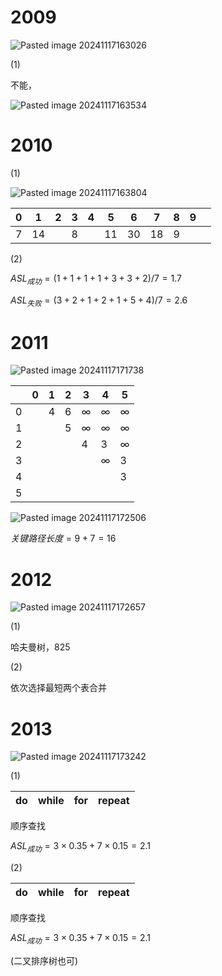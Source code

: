 # 2009
![Pasted image 20241117163026](https://github.com/user-attachments/assets/6462657b-d10b-4501-b927-4c496985b6a3)

(1)
	
不能，

![Pasted image 20241117163534](https://github.com/user-attachments/assets/934e63ae-a264-4895-b30d-90f97b4634fd)

# 2010

(1)

![Pasted image 20241117163804](https://github.com/user-attachments/assets/88c333d9-a9f4-453b-b537-edfa91f4bf5f)

| 0   | 1   | 2   | 3   | 4   | 5   | 6   | 7   | 8   | 9   |     |
| --- | --- | --- | --- | --- | --- | --- | --- | --- | --- | --- |
| 7   | 14  |     | 8   |     | 11  | 30  | 18  | 9   |     |     |

(2)

$ASL_{成功}=(1+1+1+1+3+3+2)/7=1.7$

$ASL_{失败}=(3+2+1+2+1+5+4)/7=2.6$

# 2011
![Pasted image 20241117171738](https://github.com/user-attachments/assets/b1d60b0a-c5d3-4d5c-8e56-e97a47ea6ff1)



|     | 0   | 1   | 2   | 3   | 4   | 5   |
| --- | --- | --- | --- | --- | --- | --- |
| 0   |     | 4   | 6   | ∞   | ∞   | ∞   |
| 1   |     |     | 5   | ∞   | ∞   | ∞   |
| 2   |     |     |     | 4   | 3   | ∞   |
| 3   |     |     |     |     | ∞   | 3   |
| 4   |     |     |     |     |     | 3   |
| 5   |     |     |     |     |     |     |

![Pasted image 20241117172506](https://github.com/user-attachments/assets/0af6b188-471d-40a9-bff9-6e7112f56a75)

$关键路径长度=9+7=16$
# 2012
![Pasted image 20241117172657](https://github.com/user-attachments/assets/8c43d752-9c98-4112-aa7e-69e3e8327a14)

(1)
	
哈夫曼树，825

(2)

依次选择最短两个表合并
# 2013
![Pasted image 20241117173242](https://github.com/user-attachments/assets/d5c398db-90a0-41ad-9ba5-deef02abdaaa)

(1)
	
| do  | while | for | repeat |
| --- | ----- | --- | ------ |


顺序查找

$ASL_{成功}=3×0.35+7×0.15=2.1$

(2)

| do  | while | for | repeat |
| --- | ----- | --- | ------ |

顺序查找

$ASL_{成功}=3×0.35+7× 0.15=2.1$

(二叉排序树也可)

